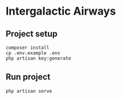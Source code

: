 # Intergalactic Airways

## Project setup

```
composer install
cp .env.example .env
php artisan key:generate
```

## Run project

```
php artisan serve
```
